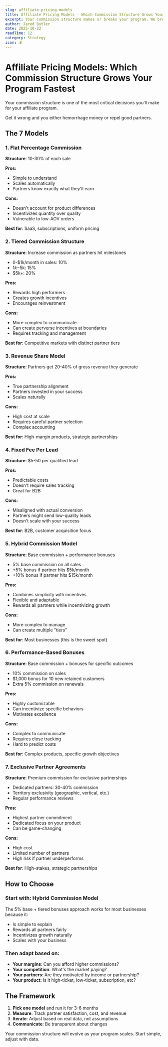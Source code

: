 ```yaml
---
slug: affiliate-pricing-models
title: Affiliate Pricing Models - Which Commission Structure Grows Your Program Fastest
excerpt: Your commission structure makes or breaks your program. We break down 7 different models.
author: Jared Butler
date: 2025-10-22
readTime: 12
category: Strategy
icon: 💰
---
```


# Affiliate Pricing Models: Which Commission Structure Grows Your Program Fastest

Your commission structure is one of the most critical decisions you'll make for your affiliate program.

Get it wrong and you either hemorrhage money or repel good partners.

## The 7 Models

### 1. Flat Percentage Commission

**Structure**: 10-30% of each sale

**Pros:**
- Simple to understand
- Scales automatically
- Partners know exactly what they'll earn

**Cons:**
- Doesn't account for product differences
- Incentivizes quantity over quality
- Vulnerable to low-AOV orders

**Best for**: SaaS, subscriptions, uniform pricing

### 2. Tiered Commission Structure

**Structure**: Increase commission as partners hit milestones
- 0-$1k/month in sales: 10%
- $1k-$5k: 15%
- $5k+: 20%

**Pros:**
- Rewards high performers
- Creates growth incentives
- Encourages reinvestment

**Cons:**
- More complex to communicate
- Can create perverse incentives at boundaries
- Requires tracking and management

**Best for**: Competitive markets with distinct partner tiers

### 3. Revenue Share Model

**Structure**: Partners get 20-40% of gross revenue they generate

**Pros:**
- True partnership alignment
- Partners invested in your success
- Scales naturally

**Cons:**
- High cost at scale
- Requires careful partner selection
- Complex accounting

**Best for**: High-margin products, strategic partnerships

### 4. Fixed Fee Per Lead

**Structure**: $5-50 per qualified lead

**Pros:**
- Predictable costs
- Doesn't require sales tracking
- Great for B2B

**Cons:**
- Misaligned with actual conversion
- Partners might send low-quality leads
- Doesn't scale with your success

**Best for**: B2B, customer acquisition focus

### 5. Hybrid Commission Model

**Structure**: Base commission + performance bonuses
- 5% base commission on all sales
- +5% bonus if partner hits $5k/month
- +10% bonus if partner hits $15k/month

**Pros:**
- Combines simplicity with incentives
- Flexible and adaptable
- Rewards all partners while incentivizing growth

**Cons:**
- More complex to manage
- Can create multiple "tiers"

**Best for**: Most businesses (this is the sweet spot)

### 6. Performance-Based Bonuses

**Structure**: Base commission + bonuses for specific outcomes
- 10% commission on sales
- $1,000 bonus for 10 new retained customers
- Extra 5% commission on renewals

**Pros:**
- Highly customizable
- Can incentivize specific behaviors
- Motivates excellence

**Cons:**
- Complex to communicate
- Requires close tracking
- Hard to predict costs

**Best for**: Complex products, specific growth objectives

### 7. Exclusive Partner Agreements

**Structure**: Premium commission for exclusive partnerships
- Dedicated partners: 30-40% commission
- Territory exclusivity (geographic, vertical, etc.)
- Regular performance reviews

**Pros:**
- Highest partner commitment
- Dedicated focus on your product
- Can be game-changing

**Cons:**
- High cost
- Limited number of partners
- High risk if partner underperforms

**Best for**: High-stakes, strategic partnerships

## How to Choose

### Start with: Hybrid Commission Model
The 5% base + tiered bonuses approach works for most businesses because it:
- Is simple to explain
- Rewards all partners fairly
- Incentivizes growth naturally
- Scales with your business

### Then adapt based on:
- **Your margins**: Can you afford higher commissions?
- **Your competition**: What's the market paying?
- **Your partners**: Are they motivated by income or partnership?
- **Your product**: Is it high-ticket, low-ticket, subscription, etc?

## The Framework

1. **Pick one model** and run it for 3-6 months
2. **Measure**: Track partner satisfaction, cost, and revenue
3. **Iterate**: Adjust based on real data, not assumptions
4. **Communicate**: Be transparent about changes

Your commission structure will evolve as your program scales. Start simple, adjust with data.
